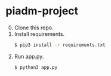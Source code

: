# piadm-project

0. Clone this repo.
1. Install requirements.
    ```cmd
    $ pip3 install -r requirements.txt
    ```
2. Run app.py.
    ```cmd
   $ python3 app.py
    ```


